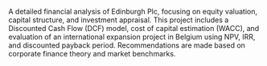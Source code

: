A detailed financial analysis of Edinburgh Plc, focusing on equity valuation, capital structure, and investment appraisal. This project includes a Discounted Cash Flow (DCF) model, cost of capital estimation (WACC), and evaluation of an international expansion project in Belgium using NPV, IRR, and discounted payback period. Recommendations are made based on corporate finance theory and market benchmarks.
